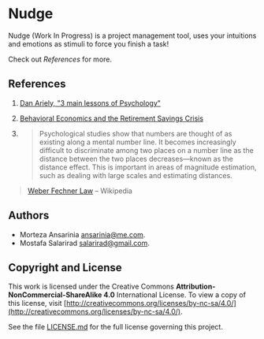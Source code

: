 # Nudge

Nudge (Work In Progress) is a project management tool, uses your intuitions and emotions as stimuli to force you finish a task!

Check out *References* for more.

## References
1. [Dan Ariely, "3 main lessons of Psychology"](http://danariely.com/2008/05/05/3-main-lessons-of-psychology/)

2. [Behavioral Economics and the Retirement Savings Crisis](http://www.sco.ca.gov/Files-EO/2013_sco_flac_benartzi_behavioural_econ_and_savings_crises.pdf)

3. > Psychological studies show that numbers are thought of as existing along a mental number line. It becomes increasingly difficult to discriminate among two places on a number line as the distance between the two places decreases—known as the distance effect. This is important in areas of magnitude estimation, such as dealing with large scales and estimating distances.
>
> [Weber Fechner Law](http://en.wikipedia.org/wiki/Weber–Fechner_law) – Wikipedia

## Authors

- Morteza Ansarinia <ansarinia@me.com>.
- Mostafa Salarirad <salarirad@gmail.com>.

## Copyright and License

This work is licensed under the Creative Commons **Attribution-NonCommercial-ShareAlike 4.0** International License. To view a copy of this license, visit [http://creativecommons.org/licenses/by-nc-sa/4.0/](http://creativecommons.org/licenses/by-nc-sa/4.0/).

See the file [LICENSE.md](LICENSE.md) for the full license governing this project.
